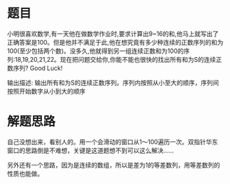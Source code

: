 # 题目
小明很喜欢数学,有一天他在做数学作业时,要求计算出9~16的和,他马上就写出了正确答案是100。但是他并不满足于此,他在想究竟有多少种连续的正数序列的和为100(至少包括两个数)。没多久,他就得到另一组连续正数和为100的序列:18,19,20,21,22。现在把问题交给你,你能不能也很快的找出所有和为S的连续正数序列? Good Luck!

输出描述:
输出所有和为S的连续正数序列。序列内按照从小至大的顺序，序列间按照开始数字从小到大的顺序

# 解题思路
自己没想出来，看别人的。用一个会滑动的窗口从1～100遍历一次。双指针华东窗口的思路倒是不难想，关键是这道题想不到可以这么解决……

另外还有一个思路，因为是连续的数组，所以是差为1的等差数列，用等差数列的性质也能做。